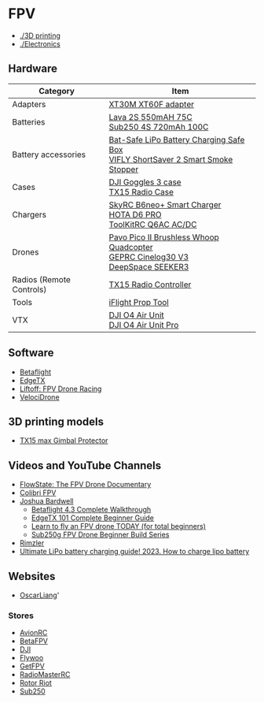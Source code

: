 # FPV

* [./3D printing](./3d-printing.md)
* [./Electronics](./electronics.md)

## Hardware

Category | Item
--- | ---
Adapters | [XT30M XT60F adapter](https://www.aliexpress.com/item/1005004012096228.html?spm=a2g0o.order_list.order_list_main.10.721e1802an9A9C)
Batteries | [Lava 2S 550mAH 75C](https://betafpv.com/products/lava-2s-3s-4s-550mah-75c-battery-2pcs?variant=40377078153350) <br> [Sub250 4S 720mAh 100C](https://sub250.com/en-ca/collections/batteries-chargers/products/4s-720mah-100c-battery)
Battery accessories | [Bat-Safe LiPo Battery Charging Safe Box](https://www.bat-safe.com/product-page/bat-safe) <br> [VIFLY ShortSaver 2 Smart Smoke Stopper](https://www.aliexpress.com/item/1005006955105388.html)
Cases | [DJI Goggles 3 case](https://www.aliexpress.com/item/1005006857667055.html?spm=a2g0o.order_list.order_list_main.5.721e1802an9A9C) <br> [TX15 Radio Case](https://radiomasterrc.com/products/tx15-radio-case)
Chargers | [SkyRC B6neo+ Smart Charger](https://www.skyrc.com/b6neo+) <br> [HOTA D6 PRO](https://rotorvillage.ca/hota-d6-pro-charger-325w-15a/) <br> [ToolKitRC Q6AC AC/DC](https://rotorvillage.ca/toolkitrc-q6ac-1000w-50a-quad-channel-ac-dc-charger/)
Drones | [Pavo Pico II Brushless Whoop Quadcopter](https://betafpv.com/products/pavo-pico-ii-brushless-whoop-quadcopter) <br> [GEPRC Cinelog30 V3](https://geprc.com/product/geprc-cinelog30-v3-o4-pro-quadcopter/) <br> [DeepSpace SEEKER3](https://www.deepspacefpv.com/DeepSpace-SEEKER3-3inch-freestyle-FPV-Drone-DJI-O4-PRO-Analog-PNP-with-GPS-4S-sub250g-p6408559.html)
Radios (Remote Controls) | [TX15 Radio Controller](https://radiomasterrc.com/products/tx15-radio-controller-elrs-m2)
Tools | [iFlight Prop Tool](https://www.aliexpress.com/item/1005001864404840.html)
VTX | [DJI O4 Air Unit](https://store.dji.com/ca/product/dji-o4-air-unit?vid=180771) <br> [DJI O4 Air Unit Pro](https://store.dji.com/ca/product/dji-o4-air-unit-pro?vid=180741)

## Software

* [Betaflight](https://www.betaflight.com/)
* [EdgeTX](https://edgetx.org/)
* [Liftoff: FPV Drone Racing](https://store.steampowered.com/app/410340/Liftoff_FPV_Drone_Racing/)
* [VelociDrone](https://www.velocidrone.com/)
  
## 3D printing models

* [TX15 max Gimbal Protector](https://makerworld.com/en/models/1913867-tx15-max-gimbal-protector-tpu-pla)

## Videos and YouTube Channels

* [FlowState: The FPV Drone Documentary](https://www.youtube.com/watch?v=UoMWFrqOmQo)
* [Colibri FPV](https://www.youtube.com/@colibrifpv)
* [Joshua Bardwell](https://www.youtube.com/@JoshuaBardwell)
  * [Betaflight 4.3 Complete Walkthrough](https://www.youtube.com/playlist?list=PLwoDb7WF6c8nT4jjsE4VENEmwu9x8zDiE)
  * [EdgeTX 101 Complete Beginner Guide](https://www.youtube.com/playlist?list=PLwoDb7WF6c8lhlzE6_iA2X50bk3pIYcbb)
  * [Learn to fly an FPV drone TODAY (for total beginners)](https://www.youtube.com/playlist?list=PLwoDb7WF6c8lCKhQOTy-Vb9LfW0VAIrTP)
  * [Sub250g FPV Drone Beginner Build Series](https://www.youtube.com/playlist?list=PLwoDb7WF6c8mEdPbe9yyCopFaoZL5K9f0)
* [Rimzler](https://www.youtube.com/@rimzler)
* [Ultimate LiPo battery charging guide! 2023. How to charge lipo battery](https://www.youtube.com/watch?v=4N4tlSfITqA)

## Websites

* [OscarLiang](https://oscarliang.com/)'

### Stores

* [AvionRC](https://avionrc.com/)
* [BetaFPV](https://betafpv.com/)
* [DJI](https://www.dji.com/)
* [Flywoo](https://flywoo.net/)
* [GetFPV](https://www.getfpv.com/)
* [RadioMasterRC](https://radiomasterrc.com/)
* [Rotor Riot](https://rotorriot.com/)
* [Sub250](https://sub250.com/)
